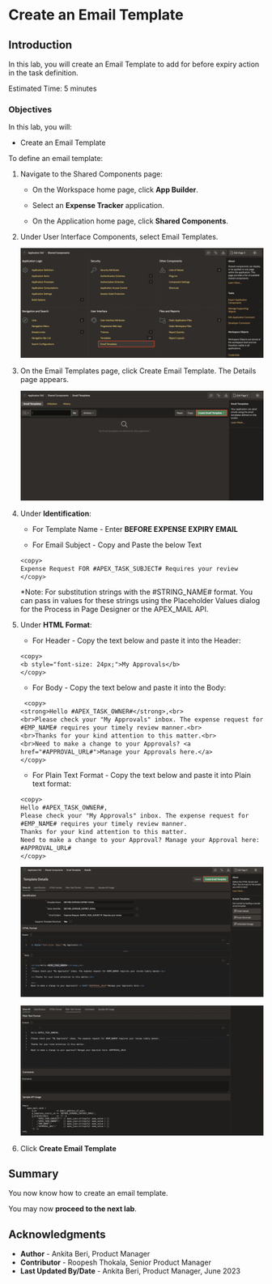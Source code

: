 # Create an Email Template  

## Introduction

In this lab, you will create an Email Template to add for before expiry action in the task definition.

Estimated Time: 5 minutes

### Objectives

In this lab, you will:
- Create an Email Template

To define an email template:

1. Navigate to the Shared Components page:

    - On the Workspace home page, click **App Builder**.

    - Select an **Expense Tracker** application.

    - On the Application home page, click **Shared Components**.

2. Under User Interface Components, select Email Templates.

   ![Select email template ](./images/email-template-sc-page.png " ")

3. On the Email Templates page, click Create Email Template.
   The Details page appears.

   ![click Create Email Template](./images/email-template-create-button.png " ")

4. Under **Identification**:

    - For Template Name - Enter **BEFORE EXPENSE EXPIRY EMAIL**

    - For Email Subject - Copy and Paste the below Text

     ```
     <copy>
     Expense Request FOR #APEX_TASK_SUBJECT# Requires your review
     </copy>
     ```

    *Note: For substitution strings with the #STRING_NAME# format. You can pass in values for these strings using the Placeholder Values dialog for the Process in Page Designer or the APEX_MAIL API.

5. Under **HTML Format**:

    - For Header - Copy the text below and paste it into the Header:
    ```
    <copy>
    <b style="font-size: 24px;">My Approvals</b>
    </copy>
    ```
    - For Body - Copy the text below and paste it into the Body:
    ```
     <copy>
    <strong>Hello #APEX_TASK_OWNER#</strong>,<br>
    <br>Please check your "My Approvals" inbox. The expense request for #EMP_NAME# requires your timely review manner.<br>
    <br>Thanks for your kind attention to this matter.<br>
    <br>Need to make a change to your Approvals? <a href="#APPROVAL_URL#">Manage your Approvals here.</a>
    </copy>
     ```
    - For Plain Text Format - Copy the text below and paste it into Plain text format:
    ```
    <copy>
    Hello #APEX_TASK_OWNER#,
    Please check your "My Approvals" inbox. The expense request for #EMP_NAME# requires your timely review manner.
    Thanks for your kind attention to this matter.
    Need to make a change to your Approval? Manage your Approval here: #APPROVAL_URL#
    </copy>
    ```

    ![Create Email Template](./images/email-click-create.png " ")

    ![Enter email template details1](./images/email-details2.png " ")

6. Click **Create Email Template**

## **Summary**
You now know how to create an email template.

You may now **proceed to the next lab**.   

## Acknowledgments
- **Author** - Ankita Beri, Product Manager
- **Contributor** - Roopesh Thokala, Senior Product Manager
- **Last Updated By/Date** - Ankita Beri, Product Manager, June 2023
